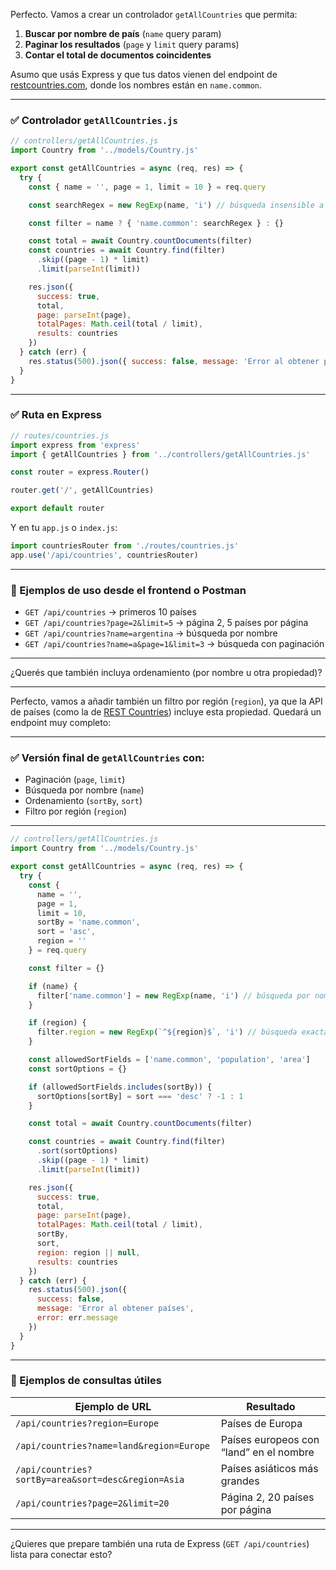 Perfecto. Vamos a crear un controlador `getAllCountries` que permita:

1. **Buscar por nombre de país** (`name` query param)
2. **Paginar los resultados** (`page` y `limit` query params)
3. **Contar el total de documentos coincidentes**

Asumo que usás Express y que tus datos vienen del endpoint de [restcountries.com](https://restcountries.com/v3.1/all), donde los nombres están en `name.common`.

---

### ✅ Controlador `getAllCountries.js`

```js
// controllers/getAllCountries.js
import Country from '../models/Country.js'

export const getAllCountries = async (req, res) => {
  try {
    const { name = '', page = 1, limit = 10 } = req.query

    const searchRegex = new RegExp(name, 'i') // búsqueda insensible a mayúsculas

    const filter = name ? { 'name.common': searchRegex } : {}

    const total = await Country.countDocuments(filter)
    const countries = await Country.find(filter)
      .skip((page - 1) * limit)
      .limit(parseInt(limit))

    res.json({
      success: true,
      total,
      page: parseInt(page),
      totalPages: Math.ceil(total / limit),
      results: countries
    })
  } catch (err) {
    res.status(500).json({ success: false, message: 'Error al obtener países', error: err.message })
  }
}
```

---

### ✅ Ruta en Express

```js
// routes/countries.js
import express from 'express'
import { getAllCountries } from '../controllers/getAllCountries.js'

const router = express.Router()

router.get('/', getAllCountries)

export default router
```

Y en tu `app.js` o `index.js`:

```js
import countriesRouter from './routes/countries.js'
app.use('/api/countries', countriesRouter)
```

---

### 🧪 Ejemplos de uso desde el frontend o Postman

* `GET /api/countries` → primeros 10 países
* `GET /api/countries?page=2&limit=5` → página 2, 5 países por página
* `GET /api/countries?name=argentina` → búsqueda por nombre
* `GET /api/countries?name=a&page=1&limit=3` → búsqueda con paginación

---

¿Querés que también incluya ordenamiento (por nombre u otra propiedad)?
<hr>


Perfecto, vamos a añadir también un filtro por región (`region`), ya que la API de países (como la de [REST Countries](https://restcountries.com)) incluye esta propiedad. Quedará un endpoint muy completo:

---

### ✅ Versión final de `getAllCountries` con:

* Paginación (`page`, `limit`)
* Búsqueda por nombre (`name`)
* Ordenamiento (`sortBy`, `sort`)
* Filtro por región (`region`)

---

```js
// controllers/getAllCountries.js
import Country from '../models/Country.js'

export const getAllCountries = async (req, res) => {
  try {
    const {
      name = '',
      page = 1,
      limit = 10,
      sortBy = 'name.common',
      sort = 'asc',
      region = ''
    } = req.query

    const filter = {}

    if (name) {
      filter['name.common'] = new RegExp(name, 'i') // búsqueda por nombre
    }

    if (region) {
      filter.region = new RegExp(`^${region}$`, 'i') // búsqueda exacta insensible a mayúsculas
    }

    const allowedSortFields = ['name.common', 'population', 'area']
    const sortOptions = {}

    if (allowedSortFields.includes(sortBy)) {
      sortOptions[sortBy] = sort === 'desc' ? -1 : 1
    }

    const total = await Country.countDocuments(filter)

    const countries = await Country.find(filter)
      .sort(sortOptions)
      .skip((page - 1) * limit)
      .limit(parseInt(limit))

    res.json({
      success: true,
      total,
      page: parseInt(page),
      totalPages: Math.ceil(total / limit),
      sortBy,
      sort,
      region: region || null,
      results: countries
    })
  } catch (err) {
    res.status(500).json({
      success: false,
      message: 'Error al obtener países',
      error: err.message
    })
  }
}
```

---

### 📌 Ejemplos de consultas útiles

| Ejemplo de URL                                     | Resultado                               |
| -------------------------------------------------- | --------------------------------------- |
| `/api/countries?region=Europe`                     | Países de Europa                        |
| `/api/countries?name=land&region=Europe`           | Países europeos con “land” en el nombre |
| `/api/countries?sortBy=area&sort=desc&region=Asia` | Países asiáticos más grandes            |
| `/api/countries?page=2&limit=20`                   | Página 2, 20 países por página          |

---

¿Quieres que prepare también una ruta de Express (`GET /api/countries`) lista para conectar esto?
